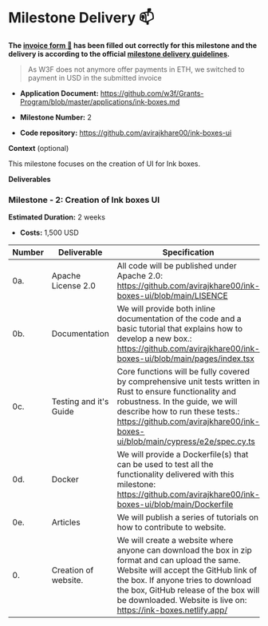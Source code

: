 # Milestone Delivery :mailbox:

**The [invoice form :pencil:](https://docs.google.com/forms/d/e/1FAIpQLSfmNYaoCgrxyhzgoKQ0ynQvnNRoTmgApz9NrMp-hd8mhIiO0A/viewform) has been filled out correctly for this milestone and the delivery is according to the official [milestone delivery guidelines](https://github.com/w3f/Grants-Program/blob/master/docs/milestone-deliverables-guidelines.md).**

> As W3F does not anymore offer payments in ETH, we switched to payment in USD in the submitted invoice

- **Application Document:** https://github.com/w3f/Grants-Program/blob/master/applications/ink-boxes.md

- **Milestone Number:** 2

- **Code repository:** https://github.com/avirajkhare00/ink-boxes-ui

**Context** (optional)

This milestone focuses on the creation of UI for Ink boxes.

**Deliverables**

### Milestone - 2: Creation of Ink boxes UI

**Estimated Duration:** 2 weeks

- **Costs:** 1,500 USD

| Number | Deliverable            | Specification                                                                                                                                                                                                                                                                           |
| ------ | ---------------------- | --------------------------------------------------------------------------------------------------------------------------------------------------------------------------------------------------------------------------------------------------------------------------------------- |
| 0a.    | Apache License 2.0     | All code will be published under Apache 2.0: https://github.com/avirajkhare00/ink-boxes-ui/blob/main/LISENCE                                                                                                                                                                            |
| 0b.    | Documentation          | We will provide both inline documentation of the code and a basic tutorial that explains how to develop a new box.: https://github.com/avirajkhare00/ink-boxes-ui/blob/main/pages/index.tsx                                                                                             |
| 0c.    | Testing and it's Guide | Core functions will be fully covered by comprehensive unit tests written in Rust to ensure functionality and robustness. In the guide, we will describe how to run these tests.: https://github.com/avirajkhare00/ink-boxes-ui/blob/main/cypress/e2e/spec.cy.ts                         |
| 0d.    | Docker                 | We will provide a Dockerfile(s) that can be used to test all the functionality delivered with this milestone: https://github.com/avirajkhare00/ink-boxes-ui/blob/main/Dockerfile                                                                                                        |
| 0e.    | Articles               | We will publish a series of tutorials on how to contribute to website.                                                                                                                                                                                                                  |
| 0.     | Creation of website.   | We will create a website where anyone can download the box in zip format and can upload the same. Website will accept the GitHub link of the box. If anyone tries to download the box, GitHub release of the box will be downloaded. Website is live on: https://ink-boxes.netlify.app/ |
